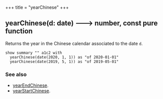+++
title = "yearChinese"
+++

## yearChinese(d: date) 🡒 number, const pure function

Returns the year in the Chinese calendar associated to the date `d`.

```envision
show summary "" a1c2 with
  yearChinese(date(2020, 1, 1)) as "of 2020-01-01"
  yearChinese(date(2019, 5, 1)) as "of 2019-05-01"
```

### See also

* [yearEndChinese](../yearendchinese/).
* [yearStartChinese](../yearstartchinese/).
